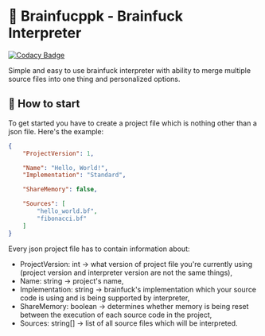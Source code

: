 # 💫 Brainfucppk - Brainfuck Interpreter

[![Codacy Badge](https://app.codacy.com/project/badge/Grade/cca2ef348b2e449fb29015a63482827b)](https://www.codacy.com/gh/Milo46/brainfucppk/dashboard?utm_source=github.com&amp;utm_medium=referral&amp;utm_content=Milo46/brainfucppk&amp;utm_campaign=Badge_Grade)

Simple and easy to use brainfuck interpreter with ability to merge
multiple source files into one thing and personalized options.

## 📖 How to start

To get started you have to create a project file which is
nothing other than a json file. Here's the example:

```json
{
    "ProjectVersion": 1,

    "Name": "Hello, World!",
    "Implementation": "Standard",

    "ShareMemory": false,

    "Sources": [
        "hello_world.bf",
        "fibonacci.bf"
    ]
}
```

Every json project file has to contain information about:
-   ProjectVersion: int -> what version of project file you're currently using (project version and interpreter version are not the same things),
-   Name: string -> project's name,
-   Implementation: string -> brainfuck's implementation which your source code is using and is being supported by interpreter,
-   ShareMemory: boolean -> determines whether memory is being reset between the execution of each source code in the project,
-   Sources: string[] -> list of all source files which will be interpreted.
